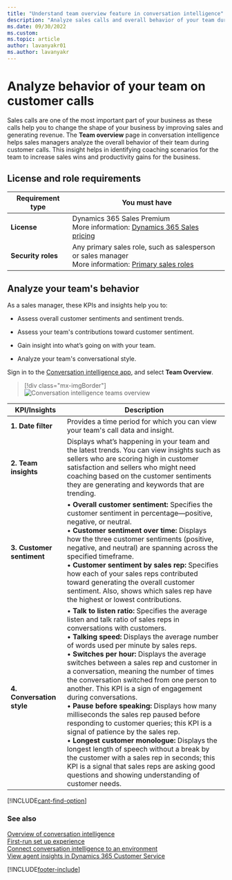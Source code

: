 ```yaml
---
title: "Understand team overview feature in conversation intelligence"
description: "Analyze sales calls and overall behavior of your team during customer calls to improve sales and generate revenue in Dynamics 365 Sales."
ms.date: 09/30/2022
ms.custom: 
ms.topic: article
author: lavanyakr01
ms.author: lavanyakr
---
```

# Analyze behavior of your team on customer calls 

Sales calls are one of the most important part of your business as these calls help you to change the shape of your business by improving sales and generating revenue. The **Team overview** page in conversation intelligence helps sales managers analyze the overall behavior of their team during customer calls. This insight helps in identifying coaching scenarios for the team to increase sales wins and productivity gains for the business.

## License and role requirements

| Requirement type | You must have |
|-----------------------|---------|
| **License** | Dynamics 365 Sales Premium <br>More information: [Dynamics 365 Sales pricing](https://dynamics.microsoft.com/sales/pricing/) |
| **Security roles** | Any primary sales role, such as salesperson or sales manager<br>  More information: [Primary sales roles](security-roles-for-sales.md#primary-sales-roles)|


## Analyze your team's behavior

As a sales manager, these KPIs and insights help you to: 

- Assess overall customer sentiments and sentiment trends.
  
- Assess your team's contributions toward customer sentiment.

- Gain insight into what’s going on with your team.

- Analyze your team's conversational style.

Sign in to the [Conversation intelligence app](https://sales.ai.dynamics.com/), and select **Team Overview**.  

> [!div class="mx-imgBorder"]
> ![Conversation intelligence teams overview](media/si-app-teams-overview.png "Conversation intelligence teams overview")

|KPI/Insights|Description|
|------------|-----------|
|**1. Date filter**|Provides a time period for which you can view your team's call data and insight.|
|**2. Team insights**|Displays what’s happening in your team and the latest trends. You can view insights such as  sellers who are scoring high in customer satisfaction and sellers who might need coaching based on the customer sentiments they are generating and keywords that are trending.|
|**3. Customer sentiment**|• **Overall customer sentiment:** Specifies the customer sentiment in percentage—positive, negative, or neutral.<br>•	**Customer sentiment over time:** Displays how the three customer sentiments (positive, negative, and neutral) are spanning across the specified timeframe.<br> •	**Customer sentiment by sales rep:** Specifies how each of your sales reps contributed toward generating the overall customer sentiment. Also, shows which sales rep have the highest or lowest contributions.|
|**4. Conversation style**|• **Talk to listen ratio:** Specifies the average listen and talk ratio of sales reps in conversations with customers.<br>•	**Talking speed:** Displays the average number of words used per minute by sales reps.<br> • **Switches per hour:** Displays the average switches between a sales rep and customer in a conversation, meaning the number of times the conversation switched from one person to another. This KPI is a sign of engagement during conversations.<br>• **Pause before speaking:** Displays how many milliseconds the sales rep paused before responding to customer queries; this KPI is a signal of patience by the sales rep.<br>• **Longest customer monologue:** Displays the longest length of speech without a break by the customer with a sales rep in seconds; this KPI is a signal that sales reps are asking good questions and showing understanding of customer needs.|

[!INCLUDE[cant-find-option](../includes/cant-find-option.md)]

### See also

[Overview of conversation intelligence](dynamics365-sales-insights-app.md)  
[First-run set up experience](fre-setup-sales-insight-app.md)  
[Connect conversation intelligence to an environment](connect-dynamics365-sales-environment.md)  
[View agent insights in Dynamics 365 Customer Service](../customer-service/implement/intraday-insights-dashboard.md#agent-insights)  


[!INCLUDE[footer-include](../includes/footer-banner.md)]
